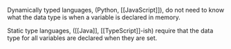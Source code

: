 
Dynamically typed languages, (Python, [[JavaScript]]), do not need to know what the data type is when a variable is declared in memory.

Static type languages, ([[Java]], [[TypeScript]]-ish) require that the data type for all variables are declared when they are set.